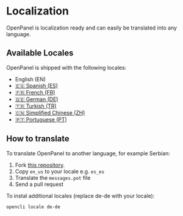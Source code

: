 
# Localization

OpenPanel is localization ready and can easily be translated into any language.

## Available Locales

OpenPanel is shipped with the following locales:

- English (EN)
- [🇪🇸 Spanish (ES)](https://community.openpanel.org/d/59-hablas-espanol-spanish-translation-for-openpanel)
- [🇫🇷 French (FR)](https://community.openpanel.org/d/45-parles-tu-francais-french-translation-for-openpanel)
- [🇩🇪 German (DE)](https://community.openpanel.org/d/25-sprichst-du-deutsch-german-translation-for-openpanel)
- [🇹🇷 Turkish (TR)](https://community.openpanel.org/d/31-turkce-konusuyor-musun-turkish-translation-for-openpanel)
- [🇨🇳 Simplified Chinese (ZH)](https://community.openpanel.org/d/151-simplified-chinese-translation-for-openpanel)
- [🇵🇹 Portuguese (PT)](https://community.openpanel.org/d/154-fala-portugues-portuguese-translation-for-openpanel)

## How to translate

To translate OpenPanel to another language, for example Serbian:

1. Fork [this repository](https://github.com/stefanpejcic/openpanel-translations).
2. Copy `en_us` to your locale e.g. `es_es`
3. Translate the `messages.pot` file
4. Send a pull request

To instal additional locales (replace de-de with your locale):

```bash
opencli locale de-de
```
